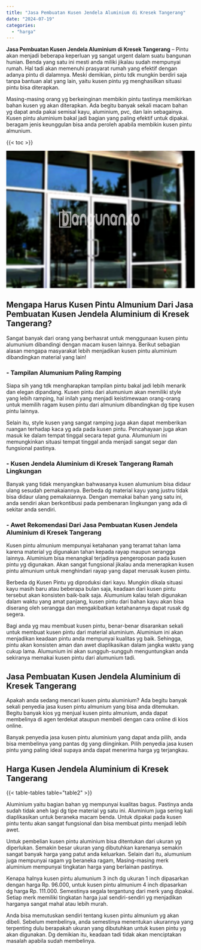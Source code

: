 ```yaml
---
title: "Jasa Pembuatan Kusen Jendela Aluminium di Kresek Tangerang"
date: "2024-07-19"
categories: 
  - "harga"
---
```


**Jasa Pembuatan Kusen Jendela Aluminium di Kresek Tangerang** – Pintu akan menjadi beberapa keperluan yg sangat urgent dalam suatu bangunan hunian. Benda yang satu ini mesti anda miliki jikalau sudah mempunyai rumah. Hal tadi akan memenuhi prasyarat rumah yang efektif dengan adanya pintu di dalamnya. Meski demikian, pintu tdk mungkin berdiri saja tanpa bantuan alat yang lain, yaitu kusen pintu yg menghasilkan situasi pintu bisa diterapkan.

Masing-masing orang yg berkeinginan membikin pintu tastinya memikirkan bahan kusen yg akan diterapkan. Ada begitu banyak sekali macam bahan yg dapat anda pakai semisal kayu, aluminium, pvc, dan lain sebagainya. Kusen pintu aluminium bakal jadi bagian yang paling efektif untuk dipakai. beragam jenis keunggulan bisa anda peroleh apabila membikin kusen pintu almunium.

{{< toc >}}

![Jasa Pembuatan Kusen Jendela Aluminium di Kresek Tangerang](/images/harga-kusen-jendela-alumunium-15.png)

## Mengapa Harus Kusen Pintu Almunium Dari Jasa Pembuatan Kusen Jendela Aluminium di Kresek Tangerang?

Sangat banyak dari orang yang berhasrat untuk menggunaan kusen pintu alumunium dibandingi dengan macam kusen lainnya. Berikut sebagian alasan mengapa masyarakat lebih menjadikan kusen pintu aluminium dibandingkan material yang lain!

### \- Tampilan Alumunium Paling Ramping

Siapa sih yang tdk mengharapkan tampilan pintu bakal jadi lebih menarik dan elegan dipandang. Kusen pintu dari alumunium akan memiliki style yang lebih ramping, hal inilah yang menjadi keistimewaan orang-orang untuk memilih ragam kusen pintu dari almunium dibandingkan dg tipe kusen pintu lainnya.

Selain itu, style kusen yang sangat ramping juga akan dapat memberikan ruangan terhadap kaca yg ada pada kusen pintu. Pencahayaan juga akan masuk ke dalam tempat tinggal secara tepat guna. Alumunium ini memungkinkan situasi tempat tinggal anda menjadi sangat segar dan fungsional pastinya.

### \- Kusen Jendela Aluminium di Kresek Tangerang Ramah Lingkungan

Banyak yang tidak menyangkan bahwasanya kusen alumunium bisa didaur ulang sesudah pemakaiannya. Berbeda dg material kayu yang justru tidak bisa didaur ulang pemakaiannya. Dengan memakai bahan yang satu ini, anda sendiri akan berkontibusi pada pembenaran lingkungan yang ada di sekitar anda sendiri.

### \- Awet Rekomendasi Dari Jasa Pembuatan Kusen Jendela Aluminium di Kresek Tangerang

Kusen pintu almunium mempunyai ketahanan yang teramat tahan lama karena material yg digunakan tahan kepada rayap maupun serangga lainnya. Aluminium bisa menangkal terjadinya pengeroposan pada kusen pintu yg digunakan. Akan sangat fungsional jikalau anda menerapkan kusen pintu almunium untuk menghindari rayap yang dapat merusak kusen pintu.

Berbeda dg Kusen Pintu yg diproduksi dari kayu. Mungkin dikala situasi kayu masih baru atau beberapa bulan saja, keadaan dari kusen pintu tersebut akan konsisten baik-baik saja. Alumunium kalau telah digunakan dalam waktu yang amat panjang, kusen pintu dari bahan kayu akan bisa diserang oleh serangga dan mengakibatkan ketahanannya dapat rusak dg segera.

Bagi anda yg mau membuat kusen pintu, benar-benar disarankan sekali untuk membuat kusen pintu dari material aluminium. Aluminium ini akan menjadikan keadaan pintu anda mempunyai kualitas yg baik. Sehingga, pintu akan konsisten aman dan awet diaplikasikan dalam jangka waktu yang cukup lama. Alumunium ini akan sungguh-sungguh menguntungkan anda sekiranya memakai kusen pintu dari alumunium tadi.

## Jasa Pembuatan Kusen Jendela Aluminium di Kresek Tangerang

Apakah anda sedang mencari kusen pintu aluminium? Ada begitu banyak sekali penyedia jasa kusen pintu almunium yang bisa anda ditemukan. Begitu banyak kios yg menjual kusen pintu almunium, anda dapat membelinya di agen terdekat ataupun membeli dengan cara online di kios online.

Banyak penyedia jasa kusen pintu aluminium yang dapat anda pilih, anda bisa membelinya yang pantas dg yang diinginkan. Pilih penyedia jasa kusen pintu yang paling ideal supaya anda dapat menerima harga yg terjangkau.

## Harga Kusen Jendela Aluminium di Kresek Tangerang

{{< table-tables table="table2" >}}

Aluminium yaitu bagian bahan yg mempunyai kualitas bagus. Pastinya anda sudah tidak aneh lagi dg tipe material yg satu ini. Aluminium juga sering kali diaplikasikan untuk beraneka macam benda. Untuk dipakai pada kusen pintu tentu akan sangat fungsional dan bisa membuat pintu menjadi lebih awet.

Untuk pembelian kusen pintu aluminium bisa ditentukan dari ukuran yg diperlukan. Semakin besar ukuran yang dibutuhkan karenanya semakin sangat banyak harga yang patut anda keluarkan. Selain dari itu, alumunium juga mempunyai ragam yg beraneka ragam, Masing-masing merk aluminium mempunyai tingkatan harga yang berlainan pastinya.

Kenapa halnya kusen pintu alumunium 3 inch dg ukuran 1 inch dipasarkan dengan harga Rp. 96.000, untuk kusen pintu almunium 4 inch dipasarkan dg harga Rp. 111.000. Semestinya segala tergantung dari merk yang dipakai. Setiap merk memiliki tingkatan harga jual sendiri-sendiri yg menjadikan harganya sangat mahal atau lebih murah.

Anda bisa memutuskan sendiri tentang kusen pintu almunium yg akan dibeli. Sebelum membelinya, anda semestinya menentukan ukurannya yang terpenting dulu berapakah ukuran yang dibutuhkan untuk kusen pintu yg akan digunakan. Dg demikian itu, keadaan tadi tidak akan menciptakan masalah apabila sudah membelinya.
